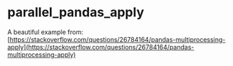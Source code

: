 # parallel_pandas_apply

A beautiful example from: [https://stackoverflow.com/questions/26784164/pandas-multiprocessing-apply](https://stackoverflow.com/questions/26784164/pandas-multiprocessing-apply)
